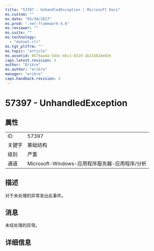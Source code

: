 ```yaml
---
title: "57397 - UnhandledException | Microsoft Docs"
ms.custom: ""
ms.date: "03/30/2017"
ms.prod: ".net-framework-4.6"
ms.reviewer: ""
ms.suite: ""
ms.technology: 
  - "dotnet-clr"
ms.tgt_pltfrm: ""
ms.topic: "article"
ms.assetid: 0576aa4a-544c-45c1-8319-1b214824e83e
caps.latest.revision: 3
author: "Erikre"
ms.author: "erikre"
manager: "erikre"
caps.handback.revision: 3
---
```

# 57397 - UnhandledException
## 属性  
  
|||  
|-|-|  
|ID|57397|  
|关键字|基础结构|  
|级别|严重|  
|通道|Microsoft\-Windows\-应用程序服务器\-应用程序\/分析|  
  
## 描述  
 对于未处理的异常发出此事件。  
  
## 消息  
 未经处理的异常。  
  
## 详细信息